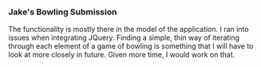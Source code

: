 ### Jake's Bowling Submission ###

The functionality is mostly there in the model of the application. I ran into issues when integrating JQuery. Finding a simple, thin way of iterating through each element of a game of bowling is something that I will have to look at more closely in future. Given more time, I would work on that.